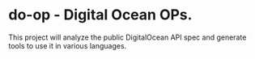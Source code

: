 # do-op - Digital Ocean OPs.

This project will analyze the public DigitalOcean API spec and generate tools to use it in various languages.
